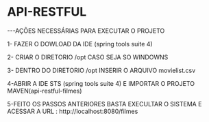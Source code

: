 # API-RESTFUL

---AÇÕES NECESSÁRIAS PARA EXECUTAR O PROJETO

1- FAZER O DOWLOAD DA IDE (spring tools suite 4)

2- CRIAR O DIRETORIO /opt CASO SEJA SO WINDOWNS 

3- DENTRO DO DIRETORIO /opt INSERIR O ARQUIVO movielist.csv

4-ABRIR A IDE STS (spring tools suite 4) E IMPORTAR O PROJETO MAVEN(api-restful-filmes) 

5-FEITO OS PASSOS ANTERIORES BASTA EXECULTAR O SISTEMA E ACESSAR A URL : http://localhost:8080/filmes
